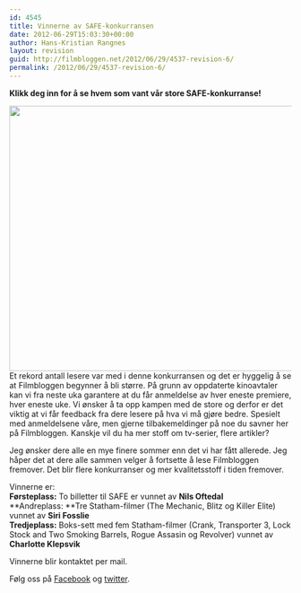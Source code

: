 ```yaml
---
id: 4545
title: Vinnerne av SAFE-konkurransen
date: 2012-06-29T15:03:30+00:00
author: Hans-Kristian Rangnes
layout: revision
guid: http://filmbloggen.net/2012/06/29/4537-revision-6/
permalink: /2012/06/29/4537-revision-6/
---
```

**Klikk deg inn for å se hvem som vant vår store SAFE-konkurranse!**<!--more-->

  
<a href="http://filmbloggen.net/2012/06/06/stor-safe-konkurranse/jason-statham-safe/" rel="attachment wp-att-3973"><img class="alignnone size-full wp-image-3973" src="http://filmbloggen.net/wp-content/uploads//2012/06/jason-statham-safe.jpg" alt="" width="600" height="473" /></a>  
Et rekord antall lesere var med i denne konkurransen og det er hyggelig å se at Filmbloggen begynner å bli større. På grunn av oppdaterte kinoavtaler kan vi fra neste uka garantere at du får anmeldelse av hver eneste premiere, hver eneste uke. Vi ønsker å ta opp kampen med de store og derfor er det viktig at vi får feedback fra dere lesere på hva vi må gjøre bedre. Spesielt med anmeldelsene våre, men gjerne tilbakemeldinger på noe du savner her på Filmbloggen. Kanskje vil du ha mer stoff om tv-serier, flere artikler?

Jeg ønsker dere alle en mye finere sommer enn det vi har fått allerede. Jeg håper det at dere alle sammen velger å fortsette å lese Filmbloggen fremover. Det blir flere konkurranser og mer kvalitetsstoff i tiden fremover.

Vinnerne er:  
**Førsteplass:** To billetter til SAFE er vunnet av **Nils Oftedal**  
**Andreplass: **Tre Statham-filmer (The Mechanic, Blitz og Killer Elite) vunnet av **Siri Fosslie**  
**Tredjeplass:** Boks-sett med fem Statham-filmer (Crank, Transporter 3, Lock Stock and Two Smoking Barrels, Rogue Assasin og Revolver) vunnet av **Charlotte Klepsvik**

Vinnerne blir kontaktet per mail.

Følg oss på [Facebook](http://www.facebook.com/Filmbloggen) og [twitter](http://www.twitter.com/Filmbloggen).